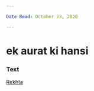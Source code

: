 ```yaml
---

Date Read: October 23, 2020

---
```


# ek aurat ki hansi

### Text
[Rekhta](https://www.rekhta.org/nazms/ek-aurat-kii-hansii-pathriile-kohsaar-ke-gaate-chashmon-men-fahmida-riaz-nazms?lang=ur)

